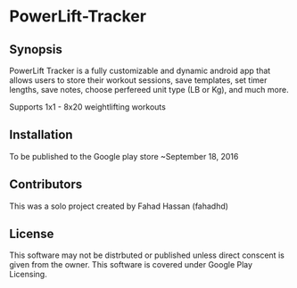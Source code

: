 # PowerLift-Tracker

## Synopsis

PowerLift Tracker is a fully customizable and dynamic android app that allows users to store their workout sessions, save templates,
set timer lengths, save notes, choose perfereed unit type (LB or Kg), and much more.

Supports 1x1 - 8x20 weightlifting workouts

## Installation
To be published to the Google play store ~September 18, 2016

## Contributors
This was a solo project created by Fahad Hassan (fahadhd)

## License
This software may not be distrbuted or published unless direct conscent is given from the owner.
This software is covered under Google Play Licensing.
